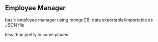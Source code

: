 ## Employee Manager
basic employee manager using mongoDB, data exportable/importable as JSON file

less than pretty in some places
